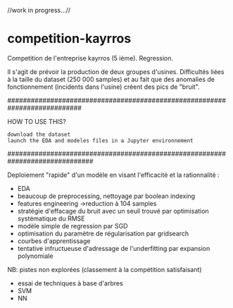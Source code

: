 //work in progress...//

# competition-kayrros
Competition de l'entreprise kayrros (5 ième). Regression.

Il s'agit de prévoir la production de deux groupes d'usines.
Difficultés liées à la taille du dataset (250 000 samples) et au fait que des anomalies de fonctionnement (incidents dans l'usine) créent des pics de "bruit".

###########################################################################

HOW TO USE THIS?

    download the dataset
    launch the EDA and modeles files in a Jupyter environnement

##############################################################################

Deploiement "rapide" d'un modèle en visant l'efficacité et la rationnalité :
- EDA
- beaucoup de preprocessing, nettoyage par boolean indexing
- features engineering ->reduction à 104 samples
- stratégie d'effacage du bruit avec un seuil trouvé par optimisation systématique du RMSE
- modèle simple de regression par SGD
- optimisation du paramètre de régularisation par gridsearch
- courbes d'apprentissage
- tentative infructueuse d'adressage de l'underfitting par expansion polynomiale

NB: pistes non explorées (classement à la compétition satisfaisant)
- essai de techniques à base d'arbres 
- SVM
- NN
